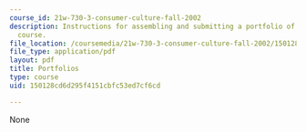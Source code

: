 ```yaml
---
course_id: 21w-730-3-consumer-culture-fall-2002
description: Instructions for assembling and submitting a portfolio of work for the
  course.
file_location: /coursemedia/21w-730-3-consumer-culture-fall-2002/150128cd6d295f4151cbfc53ed7cf6cd_portfolios.pdf
file_type: application/pdf
layout: pdf
title: Portfolios
type: course
uid: 150128cd6d295f4151cbfc53ed7cf6cd

---
```

None